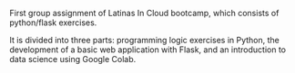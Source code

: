 First group assignment of Latinas In Cloud bootcamp, which consists of python/flask exercises.

It is divided into three parts: programming logic exercises in Python, the development of a basic web application with Flask, and an introduction to data science using Google Colab.